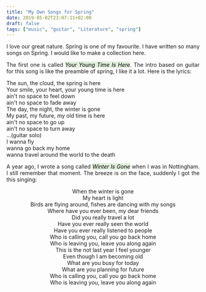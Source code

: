 ```yaml
---
title: "My Own Songs for Spring"
date: 2019-05-02T23:07:11+02:00
draft: false
tags: ["music", "guitar", "Literature", "spring"]
---
```


<div style="text-align:justify">

I love our great nature. Spring is one of my favourite. I have written so many songs on Spring. I would like to make a collection here.

The first one is called <mark style = "background-color:#e0efda">*Your Young Time Is Here*</mark>.  The intro based on guitar for this song is like the preamble of spring, I like it a lot. Here is the lyrics:

<p style="text-align:left">
The sun, the cloud, the spring is here <br>
Your smile, your heart, your young time is here <br>
ain't no space to feel down <br>
ain't no space to fade away <br>
The day, the night, the winter is gone <br>
My past, my future, my old time is here <br>
ain't no space to go up <br>
ain't no space to turn away <br>
...(guitar solo) <br>
I  wanna fly <br>
wanna go back my home <br>
wanna travel around the world to the death
 </p>

A year ago, I wrote a song called <mark style = "background-color:#e0efda">*Winter Is Gone*</mark> when I was in Nottingham. I still remember that moment. The breeze is on the face, suddenly I got the this singing:

<p style="text-align:center">
When the winter is gone <br>
My heart is light <br>
Birds are flying around, fishes are dancing with my songs <br>
Where have you ever been, my dear friends <br>
Did you really travel a lot <br>
Have you ever really seen the world <br>
Have you ever really listened to people <br>
Who is calling you, call you go back home <br>
Who is leaving you, leave you along again <br>
This is the not last year I feel younger <br>
Even though I am becoming old <br>
What are you busy for today <br>
What are you planning for future <br>
Who is calling you, call you go back home <br>
Who is leaving you, leave you along again
</p>
